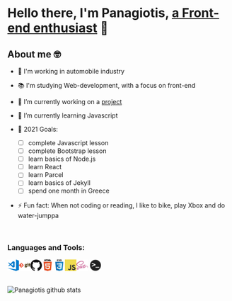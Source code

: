# Hello there, I'm Panagiotis, [a Front-end enthusiast] 👋

## About me 🤓

- 🚗 I'm working in automobile industry
- 📚 I'm studying Web-development, with a focus on front-end
- 🔭 I’m currently working on a [project]
- 🌱 I’m currently learning Javascript
- 🥅 2021 Goals:
     - [ ] complete Javascript lesson 
     - [ ] complete Bootstrap lesson 
     - [ ] learn basics of Node.js
     - [ ] learn React 
     - [ ] learn Parcel
     - [ ] learn basics of Jekyll 
     - [ ] spend one month in Greece

- ⚡ Fun fact: When not coding or reading, I like to bike, play Xbox and do water-jumppa

  <br />

### Languages and Tools:

<img align='left' alt="Visual Studio Code" width="26px" src="https://raw.githubusercontent.com/github/explore/80688e429a7d4ef2fca1e82350fe8e3517d3494d/topics/visual-studio-code/visual-studio-code.png" />
<img align='left' alt="Git" width="26px" src="https://raw.githubusercontent.com/github/explore/80688e429a7d4ef2fca1e82350fe8e3517d3494d/topics/git/git.png" />
<img align='left' alt="GitHub" width="26px" src="https://raw.githubusercontent.com/github/explore/78df643247d429f6cc873026c0622819ad797942/topics/github/github.png" />
<img align="left" width="26" src="https://raw.githubusercontent.com/github/explore/80688e429a7d4ef2fca1e82350fe8e3517d3494d/topics/html/html.png" />
<img align='left' alt="CSS3" width="26"  src="https://raw.githubusercontent.com/github/explore/80688e429a7d4ef2fca1e82350fe8e3517d3494d/topics/css/css.png" />
<img alt="Sass" width="26"  src="https://raw.githubusercontent.com/github/explore/80688e429a7d4ef2fca1e82350fe8e3517d3494d/topics/sass/sass.png" />
<img align="left" width="26" alt="JavaScript" src="https://raw.githubusercontent.com/github/explore/80688e429a7d4ef2fca1e82350fe8e3517d3494d/topics/javascript/javascript.png" />
<img alt="Terminal" width="26" src="https://raw.githubusercontent.com/github/explore/80688e429a7d4ef2fca1e82350fe8e3517d3494d/topics/terminal/terminal.png" />

<br />
<br />

![Panagiotis github stats](https://github-readme-stats.vercel.app/api?username=PanuGr&show_icons=true&hide_border=true&hide=stars,contribs,issues,prs&count_private=true)

<br />

<!--
[Top Langs](https://github-readme-stats.vercel.app/api/top-langs/?username=PanuGr&layout=compact)-->

[a Front-end enthusiast]: http://panagiotis.netlify.app/
[project]: https://panagiotis.netlify.app/sites/feeltherhythm
